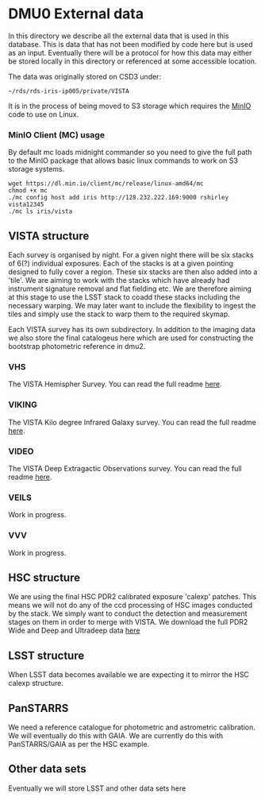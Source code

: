# DMU0 External data

In this directory we describe all the external data that is used in this database. This is data that has not been modified by code here but is used as an input. Eventually there will be a protocol for how this data may either be stored locally in this directory or referenced at some accessible location.

The data was originally stored on CSD3 under:

```shell
~/rds/rds-iris-ip005/private/VISTA
```

It is in the process of being moved to S3 storage which requires the [MinIO](https://min.io/) code to use on Linux.


### MinIO Client (MC) usage

By default mc loads midnight commander so you need to give the full path to the MinIO package that allows basic linux commands to work on S3 storage systems.

```shell
wget https://dl.min.io/client/mc/release/linux-amd64/mc
chmod +x mc
./mc config host add iris http://128.232.222.169:9000 rshirley vista12345
./mc ls iris/vista
```


## VISTA structure

Each survey is organised by night. For a given night there will be six stacks of 6(?) individual exposures. Each of the stacks is at a given pointing designed to fully cover a region. These six stacks are then also added into a 'tile'. We are aiming to work with the stacks which have already had instrument signature removal and flat fielding etc. We are therefore aiming at this stage to use the LSST stack to coadd these stacks including the necessary warping. We may later want to include the flexibility to ingest the tiles and simply use the stack to warp them to the required skymap.

Each VISTA survey has its own subdirectory. In addition to the imaging data we also store the final catalogeus here which are used for constructing the bootstrap photometric reference in dmu2.

### VHS

The VISTA Hemispher Survey. You can read the full readme [here](./dmu0_VHS/).

### VIKING

The VISTA Kilo degree Infrared Galaxy survey. You can read the full readme [here](./dmu0_VHS/).

### VIDEO

The VISTA Deep Extragactic Observations survey. You can read the full readme [here](./dmu0_VIDEO/).



### VEILS

Work in progress.

### VVV

Work in progress.


## HSC structure

We are using the final HSC PDR2 calibrated exposure 'calexp' patches. This means we will not do any of the ccd processing of HSC images conducted by the stack. We simply want to conduct the detection and measurement stages on them in order to merge with VISTA. We download the full PDR2 Wide and Deep and Ultradeep data [here](./dmu0_HSC/)

## LSST structure

When LSST data becomes available we are expecting it to mirror the HSC calexp structure.

## PanSTARRS

We need a reference catalogue for photometric and astrometric calibration. We will eventually do this with GAIA. We are currently do this with PanSTARRS/GAIA as per the HSC example. 


## Other data sets

Eventually we will store LSST and other data sets here



